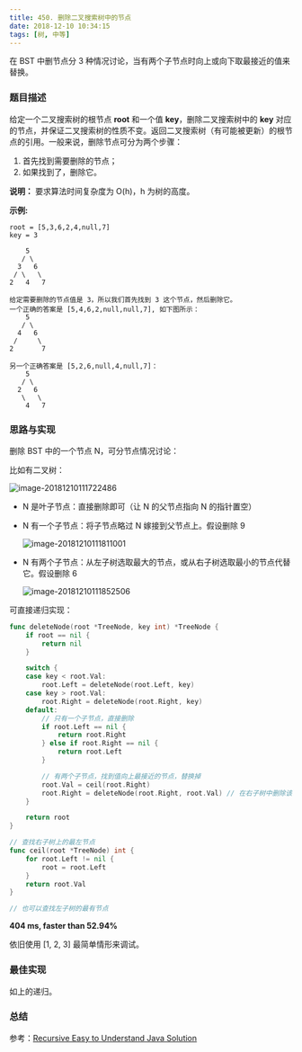 ```yaml
---
title: 450. 删除二叉搜索树中的节点
date: 2018-12-10 10:34:15
tags: [树, 中等]
---
```

在 BST 中删节点分 3 种情况讨论，当有两个子节点时向上或向下取最接近的值来替换。

<!-- more -->

### 题目描述

给定一个二叉搜索树的根节点 **root** 和一个值 **key**，删除二叉搜索树中的 **key** 对应的节点，并保证二叉搜索树的性质不变。返回二叉搜索树（有可能被更新）的根节点的引用。一般来说，删除节点可分为两个步骤：

1. 首先找到需要删除的节点；
2. 如果找到了，删除它。

**说明：** 要求算法时间复杂度为 O(h)，h 为树的高度。

**示例:**

```
root = [5,3,6,2,4,null,7]
key = 3

    5
   / \
  3   6
 / \   \
2   4   7

给定需要删除的节点值是 3，所以我们首先找到 3 这个节点，然后删除它。
一个正确的答案是 [5,4,6,2,null,null,7], 如下图所示：
    5
   / \
  4   6
 /     \
2       7

另一个正确答案是 [5,2,6,null,4,null,7]：
    5
   / \
  2   6
   \   \
    4   7
```



### 思路与实现

删除 BST 中的一个节点 N，可分节点情况讨论：

比如有二叉树：

![image-20181210111722486](https://images.yinzige.com/2018-12-10-031723.png)

- N 是叶子节点：直接删除即可（让 N 的父节点指向 N 的指针置空）

- N 有一个子节点：将子节点略过 N 嫁接到父节点上。假设删除 9

  ![image-20181210111811001](https://images.yinzige.com/2018-12-10-031811.png)

- N 有两个子节点：从左子树选取最大的节点，或从右子树选取最小的节点代替它。假设删除 6

  ![image-20181210111852506](https://images.yinzige.com/2018-12-10-031853.png)

可直接递归实现：

```go
func deleteNode(root *TreeNode, key int) *TreeNode {
	if root == nil {
		return nil
	}

	switch {
	case key < root.Val:
		root.Left = deleteNode(root.Left, key)
	case key > root.Val:
		root.Right = deleteNode(root.Right, key)
	default:
		// 只有一个子节点，直接删除
		if root.Left == nil {
			return root.Right
		} else if root.Right == nil {
			return root.Left
		}

		// 有两个子节点，找到值向上最接近的节点，替换掉
		root.Val = ceil(root.Right)
		root.Right = deleteNode(root.Right, root.Val) // 在右子树中删除该节点
	}

	return root
}

// 查找右子树上的最左节点
func ceil(root *TreeNode) int {
	for root.Left != nil {
		root = root.Left
	}
	return root.Val
}

// 也可以查找左子树的最有节点
```

**404 ms, faster than 52.94%**

依旧使用 [1, 2, 3] 最简单情形来调试。



### 最佳实现

如上的递归。



### 总结

参考：[Recursive Easy to Understand Java Solution](https://leetcode.com/problems/delete-node-in-a-bst/discuss/93296/Recursive-Easy-to-Understand-Java-Solution)